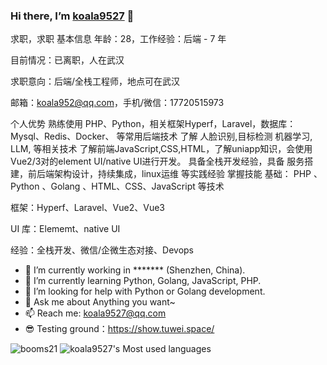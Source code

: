 ### Hi there, I’m [koala9527](https://github.com/koala9527) 👋
求职，求职
基本信息
年龄：28，工作经验：后端 - 7 年

目前情况：已离职，人在武汉

求职意向：后端/全栈工程师，地点可在武汉

邮箱：koala952@qq.com，手机/微信：17720515973

个人优势
熟练使用 PHP、Python，相关框架Hyperf，Laravel，数据库：Mysql、Redis、Docker、 等常用后端技术
了解 人脸识别,目标检测 机器学习, LLM, 等相关技术
了解前端JavaScript,CSS,HTML，了解uniapp知识，会使用Vue2/3对的element UI/native UI进行开发。
具备全栈开发经验，具备 服务搭建，前后端架构设计，持续集成，linux运维 等实践经验
掌握技能
基础： PHP 、Python 、Golang 、HTML、CSS、JavaScript 等技术

框架：Hyperf、Laravel、Vue2、Vue3

UI 库：Elememt、native UI

经验：全栈开发、微信/企微生态对接、Devops



- 🔭 I’m currently working in ******* (Shenzhen, China).
- 🌱 I’m currently learning Python, Golang, JavaScript, PHP.
- 🤔 I’m looking for help with Python or Golang development.
- 💬 Ask me about Anything you want~
- 📫 Reach me: koala9527@qq.com
- 😎 Testing ground：https://show.tuwei.space/

![booms21](https://github-readme-stats.vercel.app/api?username=koala9527&show_icons=true&include_all_commits=true?count_private=true?include_all_commits=true&theme=vue)
![koala9527's Most used languages](https://github-readme-stats.vercel.app/api/top-langs/?username=koala9527&layout=compact&hide_border=true&langs_count=10)

